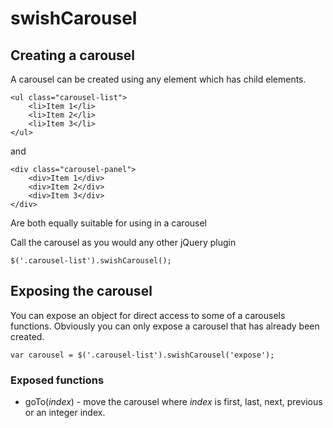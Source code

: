 # swishCarousel

## Creating a carousel

A carousel can be created using any element which has child elements.

	<ul class="carousel-list">
		<li>Item 1</li>
		<li>Item 2</li>
		<li>Item 3</li>
	</ul>
	
and
	
	<div class="carousel-panel">
		<div>Item 1</div>
		<div>Item 2</div>
		<div>Item 3</div>
	</div>
	
Are both equally suitable for using in a carousel

Call the carousel as you would any other jQuery plugin

	$('.carousel-list').swishCarousel();

## Exposing the carousel

You can expose an object for direct access to some of a carousels functions.
Obviously you can only expose a carousel that has already been created.

	var carousel = $('.carousel-list').swishCarousel('expose');
	
### Exposed functions

* goTo(_index_) - move the carousel where _index_ is first, last, next, previous or an integer index.